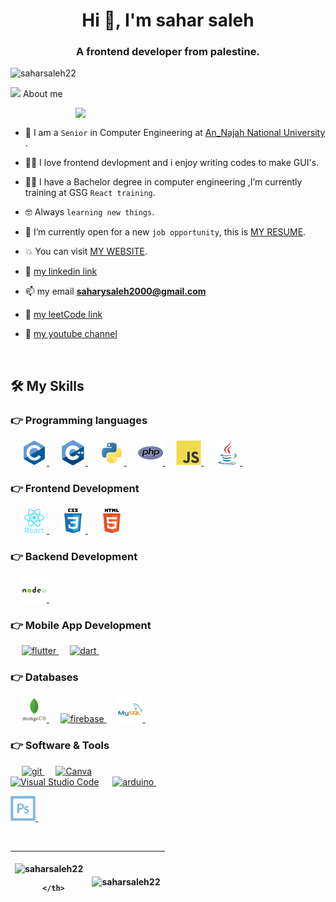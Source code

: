 <h1 align="center">Hi 👋, I'm sahar saleh</h1>
<h3 align="center">A frontend developer from palestine.</h3>

<p align="left"> <img src="https://komarev.com/ghpvc/?username=saharsaleh22&label=Profile%20views&color=0e75b6&style=flat" alt="saharsaleh22" /> </p>
<picture><img src = "https://github.com/7oSkaaa/7oSkaaa/blob/main/Images/about_me.gif?raw=true" width = 50px></picture> About me

<picture> <img align="right" src="https://startcoding.co.in/wp-content/uploads/2021/12/coding-for-kids.gif" width = 400px></picture>

<br>

- :school: I am a `Senior` in Computer Engineering at [An_Najah National University](https://www.najah.edu/ar/) .
- :technologist: I love frontend devlopment and i enjoy writing codes to make GUI's.
- :student: I have a Bachelor degree in computer engineering ,I’m currently training at GSG `React training`.
- :nerd_face: Always `learning new things`.
- :thinking: I’m currently open for a new `job opportunity`, this is [MY RESUME](https://drive.google.com/drive/folders/1xR_7inwFaV_owFpMgv4T99nQgeSbPMUr).
- :boom: You can visit [MY WEBSITE](https://saharsaleh22.github.io/portfolio/).
- 📝 [my linkedin link ](https://www.linkedin.com/in/sahar-saleh-059b11253)

- 📫 my email **saharysaleh2000@gmail.com**

- 📄  [my leetCode link](https://leetcode.com/sahar_saleh/)
- 🔗  [my youtube channel](https://www.youtube.com/channel/UCd4xdaUr76mwyvAMkxvaJYA)



<br/>

## 🛠️ My Skills

### 👉 Programming languages

<p align="left"> 
  &emsp; 
   <a href="https://www.cprogramming.com/" target="_blank" rel="noreferrer"> <img src="https://raw.githubusercontent.com/devicons/devicon/master/icons/c/c-original.svg" alt="c" width="40" height="40"/> </a>
  &emsp;
 <a href="https://www.w3schools.com/cpp/" target="_blank" rel="noreferrer"> <img src="https://raw.githubusercontent.com/devicons/devicon/master/icons/cplusplus/cplusplus-original.svg" alt="cplusplus" width="40" height="40"/> </a>
  &emsp;
  <a href="https://www.python.org" target="_blank" rel="noreferrer"> <img src="https://raw.githubusercontent.com/devicons/devicon/master/icons/python/python-original.svg" alt="python" width="40" height="40"/> </a> 
  &emsp;
 <a href="https://www.php.net" target="_blank" rel="noreferrer"> <img src="https://raw.githubusercontent.com/devicons/devicon/master/icons/php/php-original.svg" alt="php" width="40" height="40"/> </a> 
  &emsp;
   <a href="https://developer.mozilla.org/en-US/docs/Web/JavaScript" target="_blank" rel="noreferrer"> <img src="https://raw.githubusercontent.com/devicons/devicon/master/icons/javascript/javascript-original.svg" alt="javascript" width="40" height="40"/> </a>
  &emsp;
 <a href="https://www.java.com" target="_blank" rel="noreferrer"> <img src="https://raw.githubusercontent.com/devicons/devicon/master/icons/java/java-original.svg" alt="java" width="40" height="40"/> </a> 
  &emsp;  
</p>

### 👉 Frontend Development
<p align="left"> 
  &emsp; 
   <a href="https://reactjs.org/" target="_blank" rel="noreferrer"> <img src="https://raw.githubusercontent.com/devicons/devicon/master/icons/react/react-original-wordmark.svg" alt="react" width="40" height="40"/> </a>   
  &emsp;
<a href="https://www.w3schools.com/css/" target="_blank" rel="noreferrer"> <img src="https://raw.githubusercontent.com/devicons/devicon/master/icons/css3/css3-original-wordmark.svg" alt="css3" width="40" height="40"/> </a>
   &emsp;
<a href="https://www.w3.org/html/" target="_blank" rel="noreferrer"> <img src="https://raw.githubusercontent.com/devicons/devicon/master/icons/html5/html5-original-wordmark.svg" alt="html5" width="40" height="40"/> </a>
</p>

### 👉 Backend Development
<p align="left"> 
  &emsp; 
  <a href="https://nodejs.org" target="_blank" rel="noreferrer"> <img src="https://raw.githubusercontent.com/devicons/devicon/master/icons/nodejs/nodejs-original-wordmark.svg" alt="nodejs" width="40" height="40"/> </a>  
  &emsp;

</p>

### 👉 Mobile App Development
<p align="left"> 
  &emsp; 
  <a href="https://flutter.dev" target="_blank" rel="noreferrer"> <img src="https://www.vectorlogo.zone/logos/flutterio/flutterio-icon.svg" alt="flutter" width="40" height="40"/> </a>
    &emsp;
 <a href="https://dart.dev" target="_blank" rel="noreferrer"> <img src="https://www.vectorlogo.zone/logos/dartlang/dartlang-icon.svg" alt="dart" width="40" height="40"/> </a> 
  &emsp;

</p>

### 👉 Databases
<p align="left">
  &emsp;
<a href="https://www.mongodb.com/" target="_blank" rel="noreferrer"> <img src="https://raw.githubusercontent.com/devicons/devicon/master/icons/mongodb/mongodb-original-wordmark.svg" alt="mongodb" width="40" height="40"/> </a> 
  &emsp;
 <a href="https://firebase.google.com/" target="_blank" rel="noreferrer"> <img src="https://www.vectorlogo.zone/logos/firebase/firebase-icon.svg" alt="firebase" width="40" height="40"/> </a>  
  &emsp;
<a href="https://www.mysql.com/" target="_blank" rel="noreferrer"> <img src="https://raw.githubusercontent.com/devicons/devicon/master/icons/mysql/mysql-original-wordmark.svg" alt="mysql" width="40" height="40"/> </a>
  &emsp;

 </p>
  


 ### 👉 Software & Tools
 
<p align="left">

  &emsp;
 <a href="https://git-scm.com/" target="_blank" rel="noreferrer"> <img src="https://www.vectorlogo.zone/logos/git-scm/git-scm-icon.svg" alt="git" width="40" height="40"/> </a>
  &emsp;
   <a href="#"><img alt="Canva" src="https://static-cse.canva.com/_next/static/assets/logo_w2000xh641_3b021976d60d0277e95febf805ad9fe8c7d6d54f86969ec03b83299084b7cb93.png" width=60px height=45px/></a>
  &emsp;  
    <a href="#"><img alt="Visual Studio Code" src="https://sparkcdneus2.azureedge.net/sparkimageassets/XP9KHM4BK9FZ7Q-63e59db4-cf83-46b7-9365-0c37221b94de" width=45px height =45px></a>
  &emsp;
  <a href="https://www.arduino.cc/" target="_blank" rel="noreferrer"> <img src="https://cdn.worldvectorlogo.com/logos/arduino-1.svg" alt="arduino" width="40" height="40"/> </a> 
  &emsp;  

   <a href="https://www.photoshop.com/en" target="_blank" rel="noreferrer"> <img src="https://raw.githubusercontent.com/devicons/devicon/master/icons/photoshop/photoshop-line.svg" alt="photoshop" width="40" height="40"/> </a>
    &emsp;

</p>

<br/>

<table>
  <thead>
    <tr>
      <th>
        <p><img align="center" src="https://github-readme-stats.vercel.app/api?username=saharsaleh22&show_icons=true&locale=en" alt="saharsaleh22" /></p>

      </th>
  <th>
<p><img align="left" src="https://github-readme-stats.vercel.app/api/top-langs?username=saharsaleh22&show_icons=true&locale=en&layout=compact" alt="saharsaleh22" /></p>
      </th>
    </tr> 
  </thead> 

  </table>




